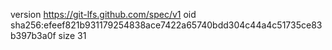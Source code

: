 version https://git-lfs.github.com/spec/v1
oid sha256:efeef821b931179254838ace7422a65740bdd304c44a4c51735ce83b397b3a0f
size 31
